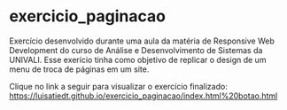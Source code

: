 # exercicio_paginacao
Exercício desenvolvido durante uma aula da matéria de Responsive Web Development do curso de Análise e Desenvolvimento de Sistemas da UNIVALI.
Esse exerício tinha como objetivo de replicar o design de um menu de troca de páginas em um site.

Clique no link a seguir para visualizar o exercício finalizado:
https://luisatiedt.github.io/exercicio_paginacao/index.html%20botao.html

